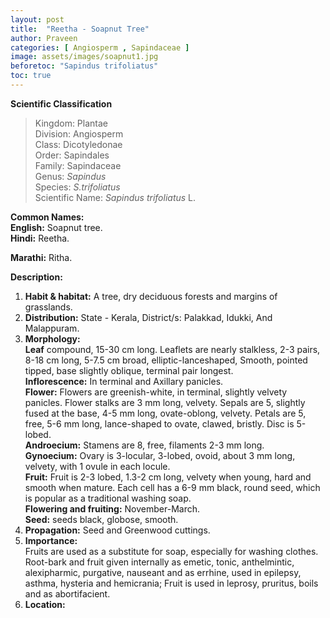 ```yaml
---
layout: post
title:  "Reetha - Soapnut Tree"
author: Praveen
categories: [ Angiosperm , Sapindaceae ]
image: assets/images/soapnut1.jpg
beforetoc: "Sapindus trifoliatus"
toc: true
---
```


**Scientific Classification**  
>Kingdom:			Plantae  
>Division:			Angiosperm  
>Class:				Dicotyledonae  
>Order:				Sapindales  
>Family:			Sapindaceae  
>Genus:				*Sapindus*  
>Species:			*S.trifoliatus*  
>Scientific Name:	*Sapindus trifoliatus* L.  
  
**Common Names:**  
**English:**                           Soapnut tree.  
**Hindi:**                              Reetha.  
 
**Marathi:**               Ritha.  
  
**Description:**  
1. **Habit & habitat:**  A tree, dry deciduous forests and margins of grasslands.  
2. **Distribution:**  State - Kerala, District/s: Palakkad, Idukki, And Malappuram.  
3. **Morphology:**  
**Leaf** compound, 15-30 cm long. Leaflets are nearly stalkless, 2-3 pairs, 8-18 cm long, 5-7.5 cm broad, elliptic-lanceshaped, Smooth, pointed tipped, base slightly oblique, terminal pair longest.  
**Inflorescence:** In terminal and Axillary panicles.  
**Flower:** Flowers are greenish-white, in terminal, slightly velvety panicles. Flower stalks are 3 mm long, velvety. Sepals are 5, slightly fused at the base, 4-5 mm long, ovate-oblong, velvety. Petals are 5, free, 5-6 mm long, lance-shaped to ovate, clawed, bristly. Disc is 5-lobed.  
**Androecium:** Stamens are 8, free, filaments 2-3 mm long.  
**Gynoecium:**  Ovary is 3-locular, 3-lobed, ovoid, about 3 mm long, velvety, with 1 ovule in each locule.  
**Fruit:**  Fruit is 2-3 lobed, 1.3-2 cm long, velvety when young, hard and smooth when mature. Each cell has a 6-9 mm black, round seed, which is popular as a traditional washing soap.  
**Flowering and fruiting:** November-March.  
**Seed:** seeds black, globose, smooth.  
4. **Propagation:** Seed and Greenwood cuttings.  
5. **Importance:**  
Fruits are used as a substitute for soap, especially for washing clothes. Root-bark and fruit given internally as emetic, tonic, anthelmintic, alexipharmic, purgative, nauseant and as errhine, used in epilepsy, asthma, hysteria and hemicrania; Fruit is used in leprosy, pruritus, boils and as abortifacient.  
6. **Location:**   

